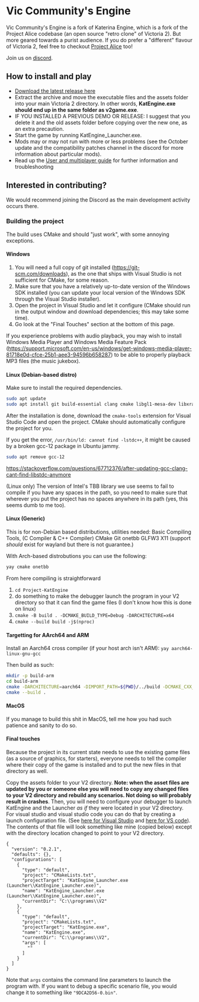 # Vic Community's Engine

Vic Community's Engine is a fork of Katerina Engine, which is a fork of the Project Alice codebase (an open source "retro clone" of Victoria 2). But more geared towards a purist audience. If you do prefer a "different" flavour of Victoria 2, feel free to checkout [Project Alice](https://github.com/schombert/Project-Alice/) too!

Join us on [discord](https://discord.gg/3WNyk7SWvf).

## How to install and play
- [Download the latest release here](https://github.com/Nivaturimika/Katerina-Engine/releases)
- Extract the archive and move the executable files and the assets folder into your main Victoria 2 directory. In other words, **KatEngine.exe should end up in the same folder as v2game.exe**.
- IF YOU INSTALLED A PREVIOUS DEMO OR RELEASE: I suggest that you delete it and the old assets folder before copying over the new one, as an extra precaution.
- Start the game by running KatEngine_Launcher.exe.
- Mods may or may not run with more or less problems (see the October update and the compatibility patches channel in the discord for more information about particular mods).
- Read up the [User and multiplayer guide](https://github.com/Nivaturimika/Katerina-Engine/blob/main/docs/user_guide.md) for further information and troubleshooting

## Interested in contributing?

We would recommend joining the Discord as the main development activity occurs there.

### Building the project

The build uses CMake and should "just work", with some annoying exceptions.

#### Windows

1. You will need a full copy of git installed (https://git-scm.com/downloads), as the one that ships with Visual Studio is not sufficient for CMake, for some reason.
2. Make sure that you have a relatively up-to-date version of the Windows SDK installed (you can update your local version of the Windows SDK through the Visual Studio installer).
3. Open the project in Visual Studio and let it configure (CMake should run in the output window and download dependencies; this may take some time).
4. Go look at the "Final Touches" section at the bottom of this page.

If you experience problems with audio playback, you may wish to install Windows Media Player and Windows Media Feature Pack (https://support.microsoft.com/en-us/windows/get-windows-media-player-81718e0d-cfce-25b1-aee3-94596b658287) to be able to properly playback MP3 files (the music jukebox).

#### Linux (Debian-based distro)

Make sure to install the required dependencies.

```bash
sudo apt update
sudo apt install git build-essential clang cmake libgl1-mesa-dev libxrandr-dev libxinerama-dev libxcursor-dev libxi-dev libicu-dev
```

After the installation is done, download the `cmake-tools` extension for Visual Studio Code and open the project. CMake should automatically configure the project for you.

If you get the error, `/usr/bin/ld: cannot find -lstdc++`, it might be caused by a broken gcc-12 package in Ubuntu jammy.
```bash
sudo apt remove gcc-12
```
https://stackoverflow.com/questions/67712376/after-updating-gcc-clang-cant-find-libstdc-anymore

(Linux only) The version of Intel's TBB library we use seems to fail to compile if you have any spaces in the path, so you need to make sure that wherever you put the project has no spaces anywhere in its path (yes, this seems dumb to me too).

#### Linux (Generic)

This is for non-Debian based distributions, utilities needed:
Basic Compiling Tools, (C Compiler & C++ Compiler)
CMake
Git
onetbb
GLFW3
X11 (support *should* exist for wayland but there is not guarantee.)

With Arch-based distrobutions you can use the following:
```bash
yay cmake onetbb
```

From here compiling is straightforward
1. `cd Project-KatEngine`
2. do something to make the debugger launch the program in your V2 directory so that it can find the game files (I don't know how this is done on linux)
4. `cmake -B build . -DCMAKE_BUILD_TYPE=Debug -DARCHITECTURE=x64`
5. `cmake --build build -j$(nproc)`

#### Targetting for AArch64 and ARM

Install an Aarch64 cross compiler (if your host arch isn't ARM):
`yay aarch64-linux-gnu-gcc`

Then build as such:
```sh
mkdir -p build-arm
cd build-arm
cmake -DARCHITECTURE=aarch64 -DIMPORT_PATH=${PWD}/../build -DCMAKE_CXX_COMPILER=aarch64-linux-gnu-gcc -DCMAKE_C_COMPILER=aarch64-linux-gnu-gcc ..
cmake --build .
```

#### MacOS

If you manage to build this shit in MacOS, tell me how you had such patience and sanity to do so.

#### Final touches

Because the project in its current state needs to use the existing game files (as a source of graphics, for starters), everyone needs to tell the compiler where their copy of the game is installed and to put the new files in that directory as well.

Copy the assets folder to your V2 directory. **Note: when the asset files are updated by you or someone else you will need to copy any changed files to your V2 directory and rebuild any scenarios. Not doing so will probably result in crashes**. Then, you will need to configure your debugger to launch KatEngine and the Launcher *as if* they were located in your V2 directory. For visual studio and visual studio code you can do that by creating a launch configuration file. (See [here for Visual Studio](https://learn.microsoft.com/en-us/visualstudio/ide/customize-build-and-debug-tasks-in-visual-studio?view=vs-2022) and [here for VS code](https://code.visualstudio.com/docs/cpp/launch-json-reference)). The contents of that file will look something like mine (copied below) except with the directory location changed to point to your V2 directory.

```
{
  "version": "0.2.1",
  "defaults": {},
  "configurations": [
    {
      "type": "default",
      "project": "CMakeLists.txt",
      "projectTarget": "KatEngine_Launcher.exe (Launcher\\KatEngine_Launcher.exe)",
      "name": "KatEngine_Launcher.exe (Launcher\\KatEngine_Launcher.exe)",
      "currentDir": "C:\\programs\\V2"
    },
    {
      "type": "default",
      "project": "CMakeLists.txt",
      "projectTarget": "KatEngine.exe",
      "name": "KatEngine.exe",
      "currentDir": "C:\\programs\\V2",
      "args": [
        ""
      ]
    }
  ]
}
```

Note that `args` contains the command line parameters to launch the program with. If you want to debug a specific scenario file, you would change it to something like `"9DCA2D56-0.bin"`.
